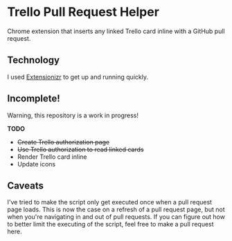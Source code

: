 # Trello Pull Request Helper
Chrome extension that inserts any linked Trello card inline with a GitHub pull request.

## Technology

I used [Extensionizr](http://extensionizr.com/) to get up and running quickly.

## Incomplete!

Warning, this repository is a work in progress!

**TODO**

* ~~Create Trello authorization page~~
* ~~Use Trello authorization to read linked cards~~
* Render Trello card inline
* Update icons

## Caveats

I've tried to make the script only get executed once when a pull request page loads. This is now the case
on a refresh of a pull request page, but not when you're navigating in and out of pull requests. If you can figure out
how to better limit the executing of the script, feel free to make a pull request here.
